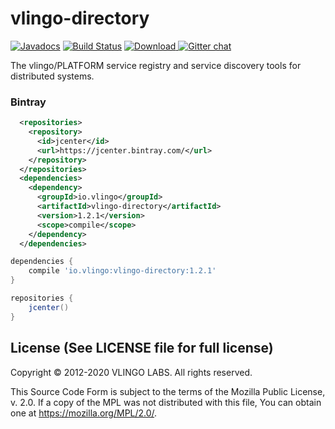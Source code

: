 # vlingo-directory

[![Javadocs](http://javadoc.io/badge/io.vlingo/vlingo-directory.svg?color=brightgreen)](http://javadoc.io/doc/io.vlingo/vlingo-directory) [![Build Status](https://travis-ci.org/vlingo/vlingo-directory.svg?branch=master)](https://travis-ci.org/vlingo/vlingo-directory) [ ![Download](https://api.bintray.com/packages/vlingo/vlingo-platform-java/vlingo-directory/images/download.svg) ](https://bintray.com/vlingo/vlingo-platform-java/vlingo-directory/_latestVersion) [![Gitter chat](https://badges.gitter.im/gitterHQ/gitter.png)](https://gitter.im/vlingo-platform-java/directory)

The vlingo/PLATFORM service registry and service discovery tools for distributed systems.

### Bintray

```xml
  <repositories>
    <repository>
      <id>jcenter</id>
      <url>https://jcenter.bintray.com/</url>
    </repository>
  </repositories>
  <dependencies>
    <dependency>
      <groupId>io.vlingo</groupId>
      <artifactId>vlingo-directory</artifactId>
      <version>1.2.1</version>
      <scope>compile</scope>
    </dependency>
  </dependencies>
```

```gradle
dependencies {
    compile 'io.vlingo:vlingo-directory:1.2.1'
}

repositories {
    jcenter()
}
```

License (See LICENSE file for full license)
-------------------------------------------
Copyright © 2012-2020 VLINGO LABS. All rights reserved.

This Source Code Form is subject to the terms of the
Mozilla Public License, v. 2.0. If a copy of the MPL
was not distributed with this file, You can obtain
one at https://mozilla.org/MPL/2.0/.

